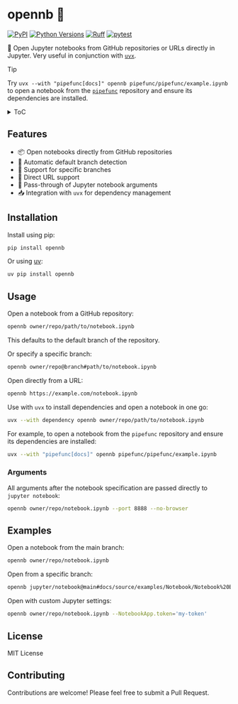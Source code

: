 # opennb 📓

[![PyPI](https://img.shields.io/pypi/v/opennb)](https://pypi.org/project/opennb/)
[![Python Versions](https://img.shields.io/pypi/pyversions/opennb)](https://pypi.org/project/opennb/)
[![Ruff](https://img.shields.io/endpoint?url=https://raw.githubusercontent.com/astral-sh/ruff/main/assets/badge/v2.json)](https://github.com/astral-sh/ruff)
[![pytest](https://github.com/basnijholt/opennb/actions/workflows/pytest-uv.yml/badge.svg)](https://github.com/basnijholt/opennb/actions/workflows/pytest-uv.yml)

📓 Open Jupyter notebooks from GitHub repositories or URLs directly in Jupyter.
Very useful in conjunction with [`uvx`](https://docs.astral.sh/uv/concepts/tools/#tools).

> [!TIP]
> Try `uvx --with "pipefunc[docs]" opennb pipefunc/pipefunc/example.ipynb` to open a notebook from the [`pipefunc`](https://github.com/pipefunc/pipefunc) repository and ensure its dependencies are installed.

<details>
<summary>ToC</summary>
<!-- START doctoc generated TOC please keep comment here to allow auto update -->
<!-- DON'T EDIT THIS SECTION, INSTEAD RE-RUN doctoc TO UPDATE -->

- [Features](#features)
- [Installation](#installation)
- [Usage](#usage)
  - [Arguments](#arguments)
- [Examples](#examples)
- [License](#license)
- [Contributing](#contributing)

<!-- END doctoc generated TOC please keep comment here to allow auto update -->
</details>

## Features

- 📦 Open notebooks directly from GitHub repositories
- 🔄 Automatic default branch detection
- 🌳 Support for specific branches
- 🔗 Direct URL support
- 🚀 Pass-through of Jupyter notebook arguments
- 📥 Integration with `uvx` for dependency management

## Installation

Install using pip:

```bash
pip install opennb
```

Or using [uv](https://github.com/astral-sh/uv):

```bash
uv pip install opennb
```

## Usage

Open a notebook from a GitHub repository:

```bash
opennb owner/repo/path/to/notebook.ipynb
```

This defaults to the default branch of the repository.

Or specify a specific branch:

```bash
opennb owner/repo@branch#path/to/notebook.ipynb
```

Open directly from a URL:

```bash
opennb https://example.com/notebook.ipynb
```

Use with `uvx` to install dependencies and open a notebook in one go:

```bash
uvx --with dependency opennb owner/repo/path/to/notebook.ipynb
```

For example, to open a notebook from the `pipefunc` repository and ensure its dependencies are installed:

```bash
uvx --with "pipefunc[docs]" opennb pipefunc/pipefunc/example.ipynb
```

### Arguments

All arguments after the notebook specification are passed directly to `jupyter notebook`:

```bash
opennb owner/repo/notebook.ipynb --port 8888 --no-browser
```

## Examples

Open a notebook from the main branch:

```bash
opennb owner/repo/notebook.ipynb
```

Open from a specific branch:

```bash
opennb jupyter/notebook@main#docs/source/examples/Notebook/Notebook%20Basics.ipynb
```

Open with custom Jupyter settings:

```bash
opennb owner/repo/notebook.ipynb --NotebookApp.token='my-token'
```

## License

MIT License

## Contributing

Contributions are welcome! Please feel free to submit a Pull Request.

